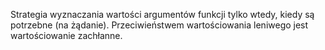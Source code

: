 Strategia wyznaczania wartości argumentów funkcji tylko wtedy, kiedy są potrzebne (na żądanie).
Przeciwieństwem wartościowania leniwego jest wartościowanie zachłanne.